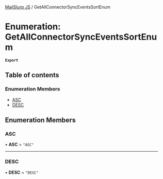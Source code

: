 [MailSlurp JS](../README.md) / GetAllConnectorSyncEventsSortEnum

# Enumeration: GetAllConnectorSyncEventsSortEnum

**`Export`**

## Table of contents

### Enumeration Members

- [ASC](GetAllConnectorSyncEventsSortEnum.md#asc)
- [DESC](GetAllConnectorSyncEventsSortEnum.md#desc)

## Enumeration Members

### ASC

• **ASC** = ``"ASC"``

___

### DESC

• **DESC** = ``"DESC"``
